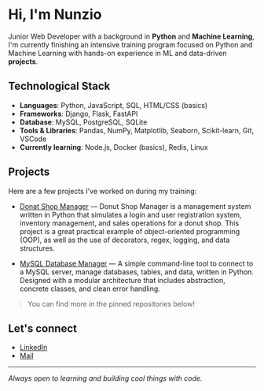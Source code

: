 # Hi, I'm Nunzio

Junior Web Developer with a background in **Python** and **Machine Learning**, I'm currently finishing an intensive training program focused on Python and Machine Learning with hands-on experience in ML and data-driven **projects**.

## Technological Stack

- **Languages**: Python, JavaScript, SQL, HTML/CSS (basics)
- **Frameworks**: Django, Flask, FastAPI
- **Database**: MySQL, PostgreSQL, SQLite
- **Tools & Libraries**: Pandas, NumPy, Matplotlib, Seaborn, Scikit-learn, Git, VSCode
- **Currently learning**: Node.js, Docker (basics), Redis, Linux

## Projects

Here are a few projects I've worked on during my training:
- [Donat Shop Manager](https://github.com/GiovanniP9/Donut-Shop-Manager---Gestionale-Python.git) — Donut Shop Manager is a management system written in Python that simulates a login and user registration system, inventory management, and sales operations for a donut shop. This project is a great practical example of object-oriented programming (OOP), as well as the use of decorators, regex, logging, and data structures.

- [MySQL Database Manager](https://github.com/GiovanniP9/Gestionale_Database.git) — A simple command-line tool to connect to a MySQL server, manage databases, tables, and data, written in Python. Designed with a modular architecture that includes abstraction, concrete classes, and clean error handling.

> You can find more in the pinned repositories below!

## Let's connect

- [LinkedIn](www.linkedin.com/in/nunzio-de-cicco)  
- [Mail](decicconunzio@gmail.com)

---

_Always open to learning and building cool things with code._
